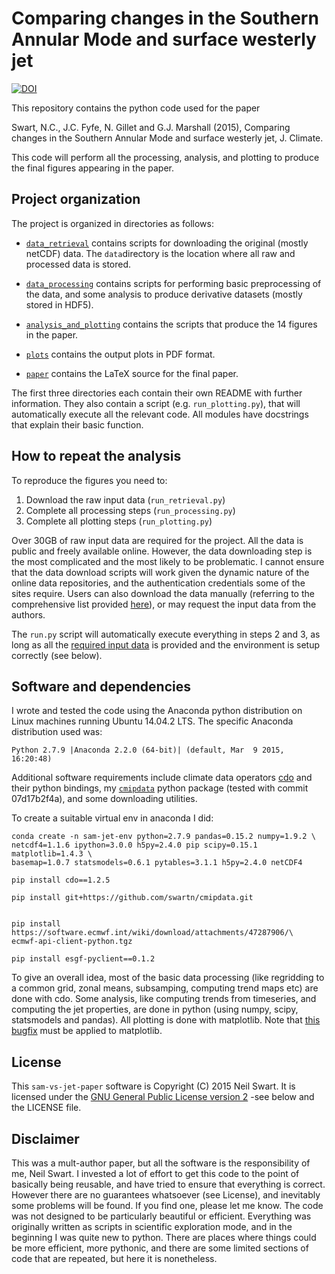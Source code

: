 # Comparing changes in the Southern Annular Mode and surface westerly jet

[![DOI](https://zenodo.org/badge/16109/swartn/sam-vs-jet-paper.svg)](https://zenodo.org/badge/latestdoi/16109/swartn/sam-vs-jet-paper)

This repository contains the python  code used for the paper

Swart, N.C., J.C. Fyfe, N. Gillet and G.J. Marshall (2015), Comparing changes
in the Southern Annular Mode and surface westerly jet, J. Climate.

This code will perform all the processing, analysis, and plotting to produce the 
final figures appearing in the paper. 

## Project organization
The project is organized in directories as follows:

  - [`data_retrieval`](data_retrieval/) contains scripts for downloading the 
     original (mostly netCDF) data. The `data`directory is the location where 
     all raw and processed data is stored.
  
  - [`data_processing`](data_processing/) contains scripts for performing basic 
    preprocessing of the data, and some analysis to produce derivative datasets 
    (mostly stored in HDF5).
     
  - [`analysis_and_plotting`](analysis_and_plotting/) contains the scripts that 
    produce the 14 figures in the paper.
     
  - [`plots`](plots/) contains the output plots in PDF format.
  
  - [`paper`](paper/) contains the LaTeX source for the final paper.
  
The first three directories each contain their own README with further information.
They also contain a script (e.g. `run_plotting.py`), that will automatically 
execute all the relevant code. All modules have docstrings that explain their basic 
function.  

## How to repeat the analysis

To reproduce the figures you need to:

1. Download the raw input data (`run_retrieval.py`)
2. Complete all processing steps (`run_processing.py`)
3. Complete all plotting steps (`run_plotting.py`)

Over 30GB of raw input data are required for the project. All the data is public
and freely available online. However, the data downloading 
step is the most complicated and the most likely to be problematic. I cannot ensure 
that the data download scripts will work given the dynamic nature 
of the online data repositories, and the authentication credentials 
some of the sites require. Users can also download the data manually 
(referring to the comprehensive list provided 
[here](data_retrieval/data/input_data_list.csv)), 
or may request the input data from the authors. 

The `run.py` script will 
automatically execute everything in steps 2 and 3, as long as all the 
[required input data](data_retrieval/data/input_data_list.csv) is provided and the 
environment is setup correctly (see below).

## Software and dependencies
I wrote and tested the code using the Anaconda python distribution on Linux machines
running Ubuntu 14.04.2 LTS. The specific Anaconda distribution used was:

    Python 2.7.9 |Anaconda 2.2.0 (64-bit)| (default, Mar  9 2015, 16:20:48) 

Additional software requirements include climate data
operators [cdo](https://code.zmaw.de/projects/cdo) and their python bindings, my 
[`cmipdata`](https://github.com/swartn/cmipdata) python package 
(tested with commit 07d17b2f4a), and some downloading utilities.

To create a suitable virtual env in anaconda I did:

    conda create -n sam-jet-env python=2.7.9 pandas=0.15.2 numpy=1.9.2 \
    netcdf4=1.1.6 ipython=3.0.0 h5py=2.4.0 pip scipy=0.15.1 matplotlib=1.4.3 \
    basemap=1.0.7 statsmodels=0.6.1 pytables=3.1.1 h5py=2.4.0 netCDF4 
   
    pip install cdo==1.2.5 
    
    pip install git+https://github.com/swartn/cmipdata.git
    

    pip install https://software.ecmwf.int/wiki/download/attachments/47287906/\
    ecmwf-api-client-python.tgz

    pip install esgf-pyclient==0.1.2
    
To give an overall idea, most of the basic data processing (like regridding to a 
common grid, zonal means, subsamping, computing trend maps etc) are done with cdo. 
Some analysis, like computing trends from timeseries, and computing the jet 
properties, are done in python (using numpy, scipy, statsmodels and pandas). All
plotting is done with matplotlib. Note that [this bugfix](https://github.com/jenshnielsen/matplotlib/commit/d5dafdbb48e984e52218640888ae7fa8feb36032)
must be applied to matplotlib.

## License
This ``sam-vs-jet-paper`` software is Copyright (C) 2015  Neil Swart. It is 
licensed under the [GNU General Public License 
version 2](http://www.gnu.org/licenses/gpl-2.0.txt) -see below and the LICENSE file.

## Disclaimer
This was a mult-author paper, but all the software is the responsibility of me, Neil 
Swart. I invested a lot of effort to get this code to the point of basically being
reusable, and have tried to ensure that everything is correct. However there are
no guarantees whatsoever (see License), and inevitably some problems will be 
found. If you find one, please let me know. The code was not designed to be 
particularly beautiful or efficient. Everything was originally written as scripts in 
scientific exploration mode, and in the beginning I was quite new to python. There 
are places where things could be more efficient, more pythonic, and there are some 
limited sections of code that are repeated, but here it is nonetheless.
